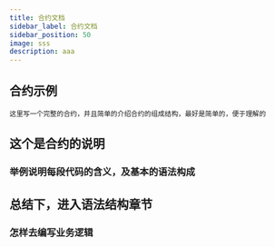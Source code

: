 ```yaml
---
title: 合约文档
sidebar_label: 合约文档
sidebar_position: 50
image: sss
description: aaa
---
```

## 合约示例 

  ``` 
 这里写一个完整的合约，并且简单的介绍合约的组成结构，最好是简单的，便于理解的
  ```


## 这个是合约的说明

### 举例说明每段代码的含义，及基本的语法构成

## 总结下，进入语法结构章节

### 怎样去编写业务逻辑